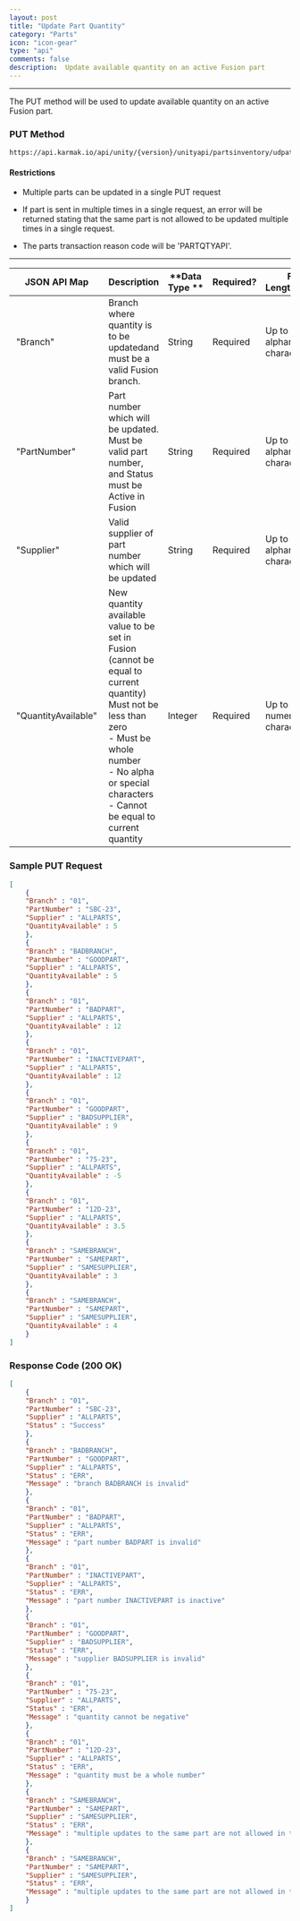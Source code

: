 ```yaml
---
layout: post
title: "Update Part Quantity"
category: "Parts" 
icon: "icon-gear"
type: "api" 
comments: false
description:  Update available quantity on an active Fusion part
---
```


---
The PUT method will be used to update available quantity on an active Fusion part. 


### PUT Method
```
https://api.karmak.io/api/unity/{version}/unityapi/partsinventory/udpatepartquantity
```


#### Restrictions
-   Multiple parts can be updated in a single PUT request

-   If part is sent in multiple times in a single request, an error will be returned stating that the same part is not allowed to be updated multiple times in a single request.

-   The parts transaction reason code will be 'PARTQTYAPI'.

---


| **JSON API Map**      | **Description**                                                                        | **Data Type ** | **Required?** | **Field Length/Format**          |
|-----------------------|----------------------------------------------------------------------------------------|----------------|---------------|----------------------------------|
|  "Branch"             | Branch where quantity is to be updatedand must be a valid Fusion branch.                                               | String         | Required      | Up to 10 alphanumeric characters |
|  "PartNumber"         | Part number which will be updated. Must be valid part number, and Status must be Active in Fusion                                                      | String         | Required      | Up to 50 alphanumeric characters |
|  "Supplier"           | Valid supplier of part number which will be updated                                          | String         | Required      | Up to 20 alphanumeric characters |
|  "QuantityAvailable"  | New quantity available value to be set in Fusion (cannot be equal to current quantity)<BR>Must not be less than zero <BR> -   Must be whole number<BR>-   No alpha or special characters<BR>-   Cannot be equal to current quantity | Integer        | Required      | Up to 10 numeric characters      |

### Sample PUT Request
```json	
[
    {
    "Branch" : "01",
    "PartNumber" : "SBC-23",
    "Supplier" : "ALLPARTS",
    "QuantityAvailable" : 5
    },
    {
    "Branch" : "BADBRANCH",
    "PartNumber" : "GOODPART",
    "Supplier" : "ALLPARTS",
    "QuantityAvailable" : 5
    },
    {
    "Branch" : "01",
    "PartNumber" : "BADPART",
    "Supplier" : "ALLPARTS",
    "QuantityAvailable" : 12
    },
    {
    "Branch" : "01",
    "PartNumber" : "INACTIVEPART",
    "Supplier" : "ALLPARTS",
    "QuantityAvailable" : 12
    },
    {
    "Branch" : "01",
    "PartNumber" : "GOODPART",
    "Supplier" : "BADSUPPLIER",
    "QuantityAvailable" : 9
    },
    {
    "Branch" : "01",
    "PartNumber" : "75-23",
    "Supplier" : "ALLPARTS",
    "QuantityAvailable" : -5
    },
    {
    "Branch" : "01",
    "PartNumber" : "12D-23",
    "Supplier" : "ALLPARTS",
    "QuantityAvailable" : 3.5
    },
    {
    "Branch" : "SAMEBRANCH",
    "PartNumber" : "SAMEPART",
    "Supplier" : "SAMESUPPLIER",
    "QuantityAvailable" : 3
    },
    {
    "Branch" : "SAMEBRANCH",
    "PartNumber" : "SAMEPART",
    "Supplier" : "SAMESUPPLIER",
    "QuantityAvailable" : 4
    }
]
```

### Response Code (200 OK)
```json
[
    {
    "Branch" : "01",
    "PartNumber" : "SBC-23",
    "Supplier" : "ALLPARTS",
    "Status" : "Success"
    },
    {
    "Branch" : "BADBRANCH",
    "PartNumber" : "GOODPART",
    "Supplier" : "ALLPARTS",
    "Status" : "ERR",
    "Message" : "branch BADBRANCH is invalid"
    },
    {
    "Branch" : "01",
    "PartNumber" : "BADPART",
    "Supplier" : "ALLPARTS",
    "Status" : "ERR",
    "Message" : "part number BADPART is invalid"
    },
    {
    "Branch" : "01",
    "PartNumber" : "INACTIVEPART",
    "Supplier" : "ALLPARTS",
    "Status" : "ERR",
    "Message" : "part number INACTIVEPART is inactive"
    },
    {
    "Branch" : "01",
    "PartNumber" : "GOODPART",
    "Supplier" : "BADSUPPLIER",
    "Status" : "ERR",
    "Message" : "supplier BADSUPPLIER is invalid"
    },
    {
    "Branch" : "01",
    "PartNumber" : "75-23",
    "Supplier" : "ALLPARTS",
    "Status" : "ERR",
    "Message" : "quantity cannot be negative"
    },
    {
    "Branch" : "01",
    "PartNumber" : "12D-23",
    "Supplier" : "ALLPARTS",
    "Status" : "ERR",
    "Message" : "quantity must be a whole number"
    },
    {
    "Branch" : "SAMEBRANCH",
    "PartNumber" : "SAMEPART",
    "Supplier" : "SAMESUPPLIER",
    "Status" : "ERR",
    "Message" : "multiple updates to the same part are not allowed in the same request"
    },
    {
    "Branch" : "SAMEBRANCH",
    "PartNumber" : "SAMEPART",
    "Supplier" : "SAMESUPPLIER",
    "Status" : "ERR",
    "Message" : "multiple updates to the same part are not allowed in the same request"
    }
]
```